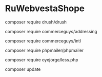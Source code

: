 # RuWebvestaShope




composer require drush/drush

composer require commerceguys/addressing

composer require commerceguys/intl

composer require phpmailer/phpmailer

composer require oyejorge/less.php

composer update


